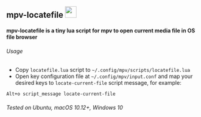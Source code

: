 ## mpv-locatefile <img src="https://cloud.githubusercontent.com/assets/8236909/9288343/8b64fb36-434a-11e5-980c-bd2cf67cb0a2.jpg" width="30">
#### mpv-locatefile is a tiny lua script for mpv to open current media file in OS file browser

###### Usage
* Copy `locatefile.lua` script to `~/.config/mpv/scripts/locatefile.lua`
* Open key configuration file at `~/.config/mpv/input.conf` and map your desired keys to `locate-current-file` script message, for example:
```    
Alt+o script_message locate-current-file
```
###### Tested on Ubuntu, macOS 10.12+, Windows 10
